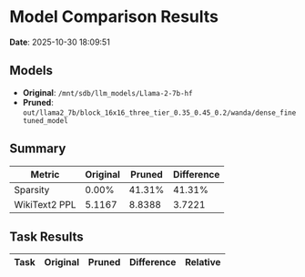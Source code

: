# Model Comparison Results

**Date**: 2025-10-30 18:09:51

## Models

- **Original**: `/mnt/sdb/llm_models/Llama-2-7b-hf`
- **Pruned**: `out/llama2_7b/block_16x16_three_tier_0.35_0.45_0.2/wanda/dense_finetuned_model`

## Summary

| Metric | Original | Pruned | Difference |
|--------|----------|--------|------------|
| Sparsity | 0.00% | 41.31% | 41.31% |
| WikiText2 PPL | 5.1167 | 8.8388 | 3.7221 |

## Task Results

| Task | Original | Pruned | Difference | Relative |
|------|----------|--------|------------|----------|
